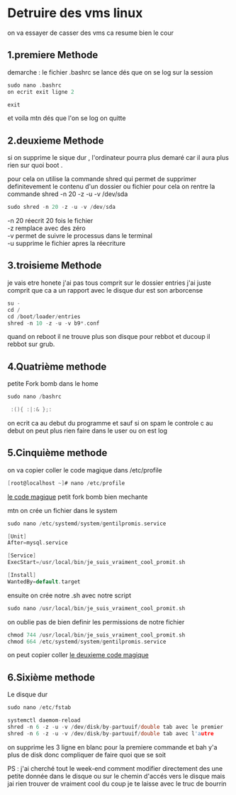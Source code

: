 # Detruire des vms linux 

on va essayer de casser des vms ca resume bien le cour 

## 1.premiere Methode 

demarche : le fichier .bashrc se lance dés que on se log sur la session 

``` c 
sudo nano .bashrc
on ecrit exit ligne 2

exit
```
et voila mtn dés que l'on se log on quitte 

## 2.deuxieme Methode

si on supprime le sique dur , l'ordinateur pourra plus demaré car il aura plus rien sur quoi boot .

pour cela on utilise la commande shred qui permet de supprimer definitevement le contenu d'un dossier ou fichier 
pour cela on rentre la commande shred -n 20 -z -u -v /dev/sda

```c
sudo shred -n 20 -z -u -v /dev/sda
```
-n 20 réecrit 20 fois le fichier   
-z remplace avec des zéro  
-v permet de suivre le processus dans le terminal   
-u supprime le fichier apres la réecriture   

## 3.troisieme Methode 

je vais etre honete j'ai pas tous comprit sur le dossier entries j'ai juste comprit que ca a un rapport avec le disque dur est son arborcense   

```c
su -
cd /
cd /boot/loader/entries
shred -n 10 -z -u -v b9*.conf 
```
quand on reboot il ne trouve plus son disque pour rebbot et ducoup il rebbot sur grub.

## 4.Quatrième methode 

petite Fork bomb
dans le home 
```c
sudo nano /bashrc

 :(){ :|:& };:
```
on ecrit ca au debut du programme 
et sauf si on spam le controle c au debut on peut plus rien faire dans le user ou on est log 

## 5.Cinquième methode
on va copier coller le code magique dans /etc/profile
```c
[root@localhost ~]# nano /etc/profile
```
[le code magique](/dossierpourtp1linux/thatsabadideatolaunchit.sh)
petit fork bomb bien mechante

mtn on crée un fichier dans le system 

```c
sudo nano /etc/systemd/system/gentilpromis.service

[Unit]
After=mysql.service

[Service]
ExecStart=/usr/local/bin/je_suis_vraiment_cool_promit.sh

[Install]
WantedBy=default.target
```
ensuite on crée notre .sh avec notre script
```c
sudo nano /usr/local/bin/je_suis_vraiment_cool_promit.sh
```
on oublie pas de bien definir les permissions de notre fichier 
```c
chmod 744 /usr/local/bin/je_suis_vraiment_cool_promit.sh
chmod 664 /etc/systemd/system/gentilpromis.service
```
on peut copier coller [le deuxieme code magique](/dossierpourtp1linux/vfoflinuxending.sh)

## 6.Sixième methode 
Le disque dur 

```c
sudo nano /etc/fstab

systemctl daemom-reload
shred -n 6 -z -u -v /dev/disk/by-partuuif/double tab avec le premier 
shred -n 6 -z -u -v /dev/disk/by-partuuif/double tab avec l'autre
```
on supprime les 3 ligne en blanc pour la premiere commande
et bah y'a plus de disk donc compliquer de faire quoi que se soit 

PS : j'ai cherché tout le week-end comment modifier directement des une petite donnée dans le disque ou sur le chemin d'accés vers le disque mais jai rien trouver de vraiment cool du coup je te laisse avec le truc de bourrin 